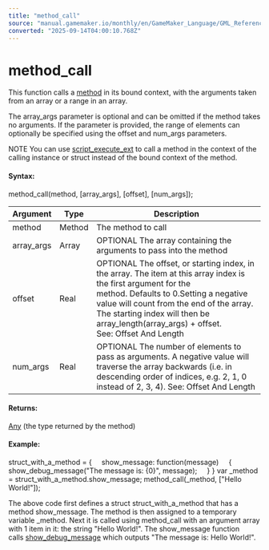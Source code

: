 ```yaml
---
title: "method_call"
source: "manual.gamemaker.io/monthly/en/GameMaker_Language/GML_Reference/Variable_Functions/method_call.htm"
converted: "2025-09-14T04:00:10.768Z"
---
```


# method\_call

This function calls a [method](../../GML_Overview/Method_Variables.md) in its bound context, with the arguments taken from an array or a range in an array.

The array\_args parameter is optional and can be omitted if the method takes no arguments. If the parameter is provided, the range of elements can optionally be specified using the offset and num\_args parameters.

NOTE You can use [script\_execute\_ext](../Asset_Management/Scripts/script_execute_ext.md) to call a method in the context of the calling instance or struct instead of the bound context of the method.

#### Syntax:

method\_call(method, \[array\_args\], \[offset\], \[num\_args\]);

| Argument | Type | Description |
| --- | --- | --- |
| method | Method | The method to call |
| array_args | Array | OPTIONAL The array containing the arguments to pass into the method |
| offset | Real | OPTIONAL The offset, or starting index, in the array. The item at this array index is the first argument for the method. Defaults to 0.Setting a negative value will count from the end of the array. The starting index will then be array_length(array_args) + offset. See: Offset And Length |
| num_args | Real | OPTIONAL The number of elements to pass as arguments. A negative value will traverse the array backwards (i.e. in descending order of indices, e.g. 2, 1, 0 instead of 2, 3, 4). See: Offset And Length |

#### Returns:

[Any](../../GML_Overview/Data_Types.htm#variable) (the type returned by the method)

#### Example:

struct\_with\_a\_method =
{
    show\_message: function(message)
    {
        show\_debug\_message("The message is: {0}", message);
    }
}
var \_method = struct\_with\_a\_method.show\_message;
method\_call(\_method, \["Hello World!"\]);

The above code first defines a struct struct\_with\_a\_method that has a method show\_message. The method is then assigned to a temporary variable \_method. Next it is called using method\_call with an argument array with 1 item in it: the string "Hello World!". The show\_message function calls [show\_debug\_message](../../../../../../GameMaker_Language/GML_Reference/Debugging/show_debug_message.md) which outputs "The message is: Hello World!".